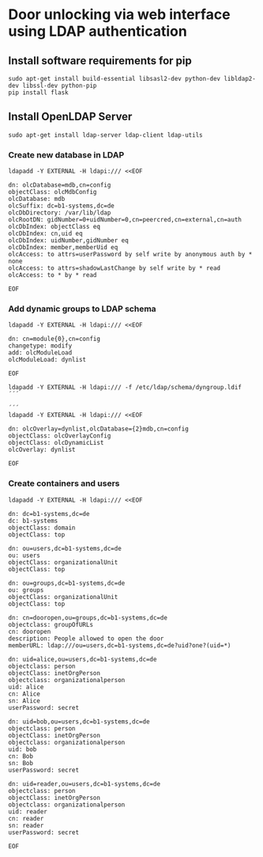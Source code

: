 # Door unlocking via web interface using LDAP authentication

## Install software requirements for pip

    sudo apt-get install build-essential libsasl2-dev python-dev libldap2-dev libssl-dev python-pip
    pip install flask

## Install OpenLDAP Server

    sudo apt-get install ldap-server ldap-client ldap-utils

### Create new database in LDAP

```
ldapadd -Y EXTERNAL -H ldapi:/// <<EOF

dn: olcDatabase=mdb,cn=config
objectClass: olcMdbConfig
olcDatabase: mdb
olcSuffix: dc=b1-systems,dc=de
olcDbDirectory: /var/lib/ldap
olcRootDN: gidNumber=0+uidNumber=0,cn=peercred,cn=external,cn=auth
olcDbIndex: objectClass eq
olcDbIndex: cn,uid eq
olcDbIndex: uidNumber,gidNumber eq
olcDbIndex: member,memberUid eq
olcAccess: to attrs=userPassword by self write by anonymous auth by * none
olcAccess: to attrs=shadowLastChange by self write by * read
olcAccess: to * by * read

EOF
```

### Add dynamic groups to LDAP schema

```
ldapadd -Y EXTERNAL -H ldapi:/// <<EOF

dn: cn=module{0},cn=config
changetype: modify
add: olcModuleLoad
olcModuleLoad: dynlist

EOF
```

```
ldapadd -Y EXTERNAL -H ldapi:/// -f /etc/ldap/schema/dyngroup.ldif
´´´

´´´
ldapadd -Y EXTERNAL -H ldapi:/// <<EOF

dn: olcOverlay=dynlist,olcDatabase={2}mdb,cn=config
objectClass: olcOverlayConfig
objectClass: olcDynamicList
olcOverlay: dynlist

EOF
```

### Create containers and users

```
ldapadd -Y EXTERNAL -H ldapi:/// <<EOF

dn: dc=b1-systems,dc=de
dc: b1-systems
objectClass: domain
objectClass: top

dn: ou=users,dc=b1-systems,dc=de
ou: users
objectClass: organizationalUnit
objectClass: top

dn: ou=groups,dc=b1-systems,dc=de
ou: groups
objectClass: organizationalUnit
objectClass: top

dn: cn=dooropen,ou=groups,dc=b1-systems,dc=de
objectclass: groupOfURLs
cn: dooropen
description: People allowed to open the door
memberURL: ldap:///ou=users,dc=b1-systems,dc=de?uid?one?(uid=*)

dn: uid=alice,ou=users,dc=b1-systems,dc=de
objectclass: person
objectClass: inetOrgPerson
objectclass: organizationalperson
uid: alice
cn: Alice
sn: Alice
userPassword: secret

dn: uid=bob,ou=users,dc=b1-systems,dc=de
objectclass: person
objectClass: inetOrgPerson
objectclass: organizationalperson
uid: bob
cn: Bob
sn: Bob
userPassword: secret

dn: uid=reader,ou=users,dc=b1-systems,dc=de
objectclass: person
objectClass: inetOrgPerson
objectclass: organizationalperson
uid: reader
cn: reader
sn: reader
userPassword: secret

EOF
```
